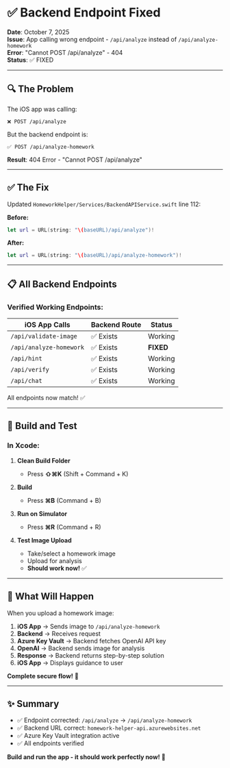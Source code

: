 # ✅ Backend Endpoint Fixed

**Date**: October 7, 2025  
**Issue**: App calling wrong endpoint - `/api/analyze` instead of `/api/analyze-homework`  
**Error**: "Cannot POST /api/analyze" - 404  
**Status**: ✅ FIXED

---

## 🔍 **The Problem**

The iOS app was calling:
```
❌ POST /api/analyze
```

But the backend endpoint is:
```
✅ POST /api/analyze-homework
```

**Result**: 404 Error - "Cannot POST /api/analyze"

---

## ✅ **The Fix**

Updated `HomeworkHelper/Services/BackendAPIService.swift` line 112:

**Before:**
```swift
let url = URL(string: "\(baseURL)/api/analyze")!
```

**After:**
```swift
let url = URL(string: "\(baseURL)/api/analyze-homework")!
```

---

## 📋 **All Backend Endpoints**

### **Verified Working Endpoints:**

| iOS App Calls | Backend Route | Status |
|---------------|---------------|--------|
| `/api/validate-image` | ✅ Exists | Working |
| `/api/analyze-homework` | ✅ Exists | **FIXED** |
| `/api/hint` | ✅ Exists | Working |
| `/api/verify` | ✅ Exists | Working |
| `/api/chat` | ✅ Exists | Working |

All endpoints now match! ✅

---

## 🚀 **Build and Test**

### **In Xcode:**

1. **Clean Build Folder**
   - Press **⇧⌘K** (Shift + Command + K)

2. **Build**
   - Press **⌘B** (Command + B)

3. **Run on Simulator**
   - Press **⌘R** (Command + R)

4. **Test Image Upload**
   - Take/select a homework image
   - Upload for analysis
   - **Should work now!** ✅

---

## 🎯 **What Will Happen**

When you upload a homework image:

1. **iOS App** → Sends image to `/api/analyze-homework`
2. **Backend** → Receives request
3. **Azure Key Vault** → Backend fetches OpenAI API key
4. **OpenAI** → Backend sends image for analysis
5. **Response** → Backend returns step-by-step solution
6. **iOS App** → Displays guidance to user

**Complete secure flow!** 🔐

---

## ✨ **Summary**

- ✅ Endpoint corrected: `/api/analyze` → `/api/analyze-homework`
- ✅ Backend URL correct: `homework-helper-api.azurewebsites.net`
- ✅ Azure Key Vault integration active
- ✅ All endpoints verified

**Build and run the app - it should work perfectly now!** 🚀



